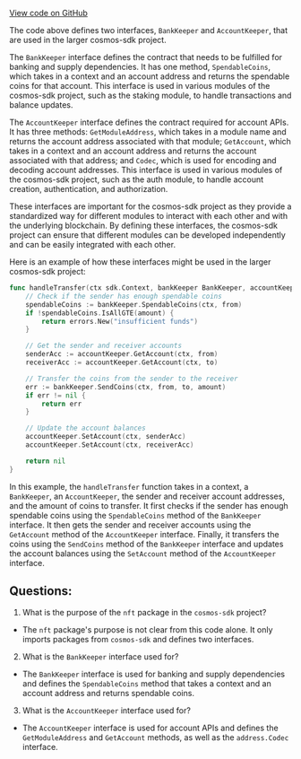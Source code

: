 [View code on GitHub](https://github.com/cosmos/cosmos-sdk.git/x/nft/expected_keepers.go)

The code above defines two interfaces, `BankKeeper` and `AccountKeeper`, that are used in the larger cosmos-sdk project. 

The `BankKeeper` interface defines the contract that needs to be fulfilled for banking and supply dependencies. It has one method, `SpendableCoins`, which takes in a context and an account address and returns the spendable coins for that account. This interface is used in various modules of the cosmos-sdk project, such as the staking module, to handle transactions and balance updates.

The `AccountKeeper` interface defines the contract required for account APIs. It has three methods: `GetModuleAddress`, which takes in a module name and returns the account address associated with that module; `GetAccount`, which takes in a context and an account address and returns the account associated with that address; and `Codec`, which is used for encoding and decoding account addresses. This interface is used in various modules of the cosmos-sdk project, such as the auth module, to handle account creation, authentication, and authorization.

These interfaces are important for the cosmos-sdk project as they provide a standardized way for different modules to interact with each other and with the underlying blockchain. By defining these interfaces, the cosmos-sdk project can ensure that different modules can be developed independently and can be easily integrated with each other. 

Here is an example of how these interfaces might be used in the larger cosmos-sdk project:

```go
func handleTransfer(ctx sdk.Context, bankKeeper BankKeeper, accountKeeper AccountKeeper, from sdk.AccAddress, to sdk.AccAddress, amount sdk.Coins) error {
    // Check if the sender has enough spendable coins
    spendableCoins := bankKeeper.SpendableCoins(ctx, from)
    if !spendableCoins.IsAllGTE(amount) {
        return errors.New("insufficient funds")
    }

    // Get the sender and receiver accounts
    senderAcc := accountKeeper.GetAccount(ctx, from)
    receiverAcc := accountKeeper.GetAccount(ctx, to)

    // Transfer the coins from the sender to the receiver
    err := bankKeeper.SendCoins(ctx, from, to, amount)
    if err != nil {
        return err
    }

    // Update the account balances
    accountKeeper.SetAccount(ctx, senderAcc)
    accountKeeper.SetAccount(ctx, receiverAcc)

    return nil
}
```

In this example, the `handleTransfer` function takes in a context, a `BankKeeper`, an `AccountKeeper`, the sender and receiver account addresses, and the amount of coins to transfer. It first checks if the sender has enough spendable coins using the `SpendableCoins` method of the `BankKeeper` interface. It then gets the sender and receiver accounts using the `GetAccount` method of the `AccountKeeper` interface. Finally, it transfers the coins using the `SendCoins` method of the `BankKeeper` interface and updates the account balances using the `SetAccount` method of the `AccountKeeper` interface.
## Questions: 
 1. What is the purpose of the `nft` package in the `cosmos-sdk` project?
- The `nft` package's purpose is not clear from this code alone. It only imports packages from `cosmos-sdk` and defines two interfaces.

2. What is the `BankKeeper` interface used for?
- The `BankKeeper` interface is used for banking and supply dependencies and defines the `SpendableCoins` method that takes a context and an account address and returns spendable coins.

3. What is the `AccountKeeper` interface used for?
- The `AccountKeeper` interface is used for account APIs and defines the `GetModuleAddress` and `GetAccount` methods, as well as the `address.Codec` interface.